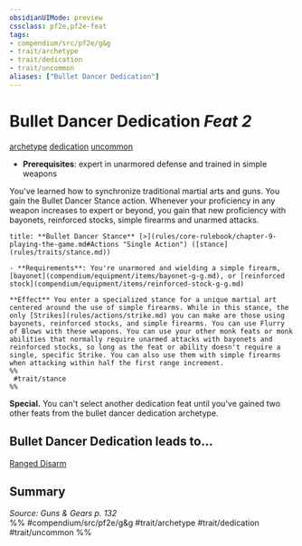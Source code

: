 ```yaml
---
obsidianUIMode: preview
cssclass: pf2e,pf2e-feat
tags:
- compendium/src/pf2e/g&g
- trait/archetype
- trait/dedication
- trait/uncommon
aliases: ["Bullet Dancer Dedication"]
---
```

# Bullet Dancer Dedication  *Feat 2*  
[archetype](archetype.md "Archetype Feat Trait")  [dedication](dedication.md "Dedication Feat Trait")  [uncommon](uncommon.md "Uncommon Rarity Trait")  

- **Prerequisites**: expert in unarmored defense and trained in simple weapons

You've learned how to synchronize traditional martial arts and guns. You gain the Bullet Dancer Stance action. Whenever your proficiency in any weapon increases to expert or beyond, you gain that new proficiency with bayonets, reinforced stocks, simple firearms and unarmed attacks.

```ad-embed-ability
title: **Bullet Dancer Stance** [>](rules/core-rulebook/chapter-9-playing-the-game.md#Actions "Single Action") ([stance](rules/traits/stance.md))

- **Requirements**: You're unarmored and wielding a simple firearm, [bayonet](compendium/equipment/items/bayonet-g-g.md), or [reinforced stock](compendium/equipment/items/reinforced-stock-g-g.md)

**Effect** You enter a specialized stance for a unique martial art centered around the use of simple firearms. While in this stance, the only [Strikes](rules/actions/strike.md) you can make are those using bayonets, reinforced stocks, and simple firearms. You can use Flurry of Blows with these weapons. You can use your other monk feats or monk abilities that normally require unarmed attacks with bayonets and reinforced stocks, so long as the feat or ability doesn't require a single, specific Strike. You can also use them with simple firearms when attacking within half the first range increment.  
%%
 #trait/stance 
%%
```

**Special.** You can't select another dedication feat until you've gained two other feats from the bullet dancer dedication archetype.

## Bullet Dancer Dedication leads to...

[Ranged Disarm](ranged-disarm-g-g.md)

## Summary

*Source: Guns & Gears p. 132*  
%% #compendium/src/pf2e/g&g #trait/archetype #trait/dedication #trait/uncommon %%